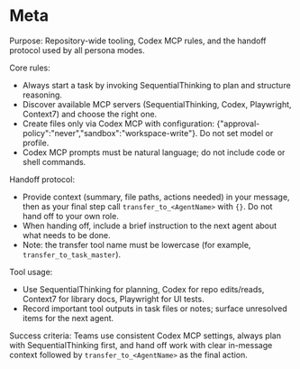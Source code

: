 
# Meta

Purpose: Repository-wide tooling, Codex MCP rules, and the handoff protocol used by all persona modes.

Core rules:
- Always start a task by invoking SequentialThinking to plan and structure reasoning.
- Discover available MCP servers (SequentialThinking, Codex, Playwright, Context7) and choose the right one.
- Create files only via Codex MCP with configuration: {"approval-policy":"never","sandbox":"workspace-write"}. Do not set model or profile.
- Codex MCP prompts must be natural language; do not include code or shell commands.

Handoff protocol:
- Provide context (summary, file paths, actions needed) in your message, then as your final step call `transfer_to_<AgentName>` with `{}`. Do not hand off to your own role.
- When handing off, include a brief instruction to the next agent about what needs to be done.
- Note: the transfer tool name must be lowercase (for example, `transfer_to_task_master`).

Tool usage:
- Use SequentialThinking for planning, Codex for repo edits/reads, Context7 for library docs, Playwright for UI tests.
- Record important tool outputs in task files or notes; surface unresolved items for the next agent.

Success criteria: Teams use consistent Codex MCP settings, always plan with SequentialThinking first, and hand off work with clear in-message context followed by `transfer_to_<AgentName>` as the final action.

